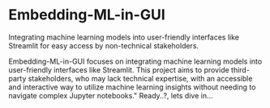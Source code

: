 # Embedding-ML-in-GUI
Integrating machine learning models into user-friendly interfaces like Streamlit for easy access by non-technical stakeholders.

Embedding-ML-in-GUI focuses on integrating machine learning models into user-friendly interfaces like Streamlit. This project aims to provide third-party stakeholders, who may lack technical expertise, with an accessible and interactive way to utilize machine learning insights without needing to navigate complex Jupyter notebooks."
Ready..?, lets dive in...

